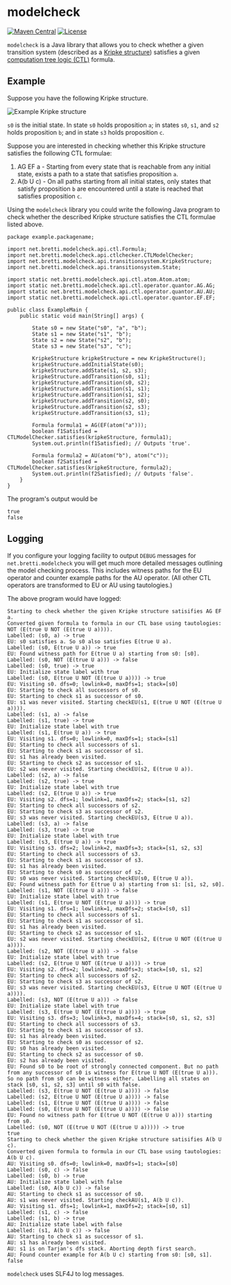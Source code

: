 # modelcheck

[![Maven Central](https://img.shields.io/maven-central/v/net.bretti.modelcheck/modelcheck?color=53C92E)](https://maven-badges.herokuapp.com/maven-central/net.bretti.modelcheck/modelcheck)
[![License](https://img.shields.io/github/license/jbretsch/modelcheck)](https://github.com/jbretsch/modelcheck/blob/master/LICENSE)

`modelcheck` is a Java library that allows you to check whether a given transition system (described as a
[Kripke structure](https://en.wikipedia.org/wiki/Kripke_structure_\(model_checking\))) satisfies a given
[computation tree logic (CTL)](https://en.wikipedia.org/wiki/Computation_tree_logic) formula.

## Example

Suppose you have the following Kripke structure.

![Example Kripke structure](http://g.gravizo.com/svg?digraph%20G%20{%20rankdir=%22LR%22;%20node%20[shape=%22circle%22];%20secret_node%20[style=invisible,width=.05,fixedsize=true]%20s0[label=%22s0\na,b%22];%20s1[label=%22s1\nb%22];%20s2[label=%22s2\nb%22];%20s3[label=%22s3\nc%22];%20secret_node%20-%3E%20s0;%20s0%20-%3E%20s1;%20s0%20-%3E%20s2;%20s1%20-%3E%20s1;%20s1%20-%3E%20s2;%20s2%20-%3E%20s0;%20s2%20-%3E%20s3;%20s3%20-%3E%20s1;%20})

`s0` is the initial state. In state `s0` holds proposition `a`; in states `s0`, `s1`, and `s2` holds proposition `b`;
and in state `s3` holds proposition `c`.

Suppose you are interested in checking whether this Kripke structure satisfies the following CTL formulae:

1. AG EF a - Starting from every state that is reachable from any initial state, exists a path to a state that satisfies
proposition `a`.
2. A(b U c) - On all paths starting from all initial states, only states that satisfy proposition `b` are encountered
until a state is reached that satisfies proposition `c`.

Using the `modelcheck` library you could write the following Java program to check whether the described Kripke
structure satisfies the CTL formulae listed above.

    package example.packagename;
    
    import net.bretti.modelcheck.api.ctl.Formula;
    import net.bretti.modelcheck.api.ctlchecker.CTLModelChecker;
    import net.bretti.modelcheck.api.transitionsystem.KripkeStructure;
    import net.bretti.modelcheck.api.transitionsystem.State;
    
    import static net.bretti.modelcheck.api.ctl.atom.Atom.atom;
    import static net.bretti.modelcheck.api.ctl.operator.quantor.AG.AG;
    import static net.bretti.modelcheck.api.ctl.operator.quantor.AU.AU;
    import static net.bretti.modelcheck.api.ctl.operator.quantor.EF.EF;
    
    public class ExampleMain {
        public static void main(String[] args) {
    
            State s0 = new State("s0", "a", "b");
            State s1 = new State("s1", "b");
            State s2 = new State("s2", "b");
            State s3 = new State("s3", "c");
    
            KripkeStructure kripkeStructure = new KripkeStructure();
            kripkeStructure.addInitialState(s0);
            kripkeStructure.addState(s1, s2, s3);
            kripkeStructure.addTransition(s0, s1);
            kripkeStructure.addTransition(s0, s2);
            kripkeStructure.addTransition(s1, s1);
            kripkeStructure.addTransition(s1, s2);
            kripkeStructure.addTransition(s2, s0);
            kripkeStructure.addTransition(s2, s3);
            kripkeStructure.addTransition(s3, s1);
    
            Formula formula1 = AG(EF(atom("a")));
            boolean f1Satisfied = CTLModelChecker.satisfies(kripkeStructure, formula1);
            System.out.println(f1Satisfied); // Outputs 'true'.
    
            Formula formula2 = AU(atom("b"), atom("c"));
            boolean f2Satisfied = CTLModelChecker.satisfies(kripkeStructure, formula2);
            System.out.println(f2Satisfied); // Outputs 'false'.
        }
    }

The program's output would be

    true
    false

## Logging

If you configure your logging facility to output `DEBUG` messages for `net.bretti.modelcheck` you will get much more
detailed messages outlining the model checking process. This includes witness paths for the EU operator and counter
example paths for the AU operator. (All other CTL operators are transformed to EU or AU using tautologies.)

The above program would have logged:

    Starting to check whether the given Kripke structure satisifies AG EF a.
    Converted given formula to formula in our CTL base using tautologies:  NOT (E(true U NOT (E(true U a)))).
    Labelled: (s0, a) -> true
    EU: s0 satisfies a. So s0 also satisfies E(true U a).
    Labelled: (s0, E(true U a)) -> true
    EU: Found witness path for E(true U a) starting from s0: [s0].
    Labelled: (s0, NOT (E(true U a))) -> false
    Labelled: (s0, true) -> true
    EU: Initialize state label with true
    Labelled: (s0, E(true U NOT (E(true U a)))) -> true
    EU: Visiting s0. dfs=0; lowlink=0, maxDfs=1; stack=[s0]
    EU: Starting to check all successors of s0.
    EU: Starting to check s1 as successor of s0.
    EU: s1 was never visited. Starting checkEU(s1, E(true U NOT (E(true U a)))).
    Labelled: (s1, a) -> false
    Labelled: (s1, true) -> true
    EU: Initialize state label with true
    Labelled: (s1, E(true U a)) -> true
    EU: Visiting s1. dfs=0; lowlink=0, maxDfs=1; stack=[s1]
    EU: Starting to check all successors of s1.
    EU: Starting to check s1 as successor of s1.
    EU: s1 has already been visited.
    EU: Starting to check s2 as successor of s1.
    EU: s2 was never visited. Starting checkEU(s2, E(true U a)).
    Labelled: (s2, a) -> false
    Labelled: (s2, true) -> true
    EU: Initialize state label with true
    Labelled: (s2, E(true U a)) -> true
    EU: Visiting s2. dfs=1; lowlink=1, maxDfs=2; stack=[s1, s2]
    EU: Starting to check all successors of s2.
    EU: Starting to check s3 as successor of s2.
    EU: s3 was never visited. Starting checkEU(s3, E(true U a)).
    Labelled: (s3, a) -> false
    Labelled: (s3, true) -> true
    EU: Initialize state label with true
    Labelled: (s3, E(true U a)) -> true
    EU: Visiting s3. dfs=2; lowlink=2, maxDfs=3; stack=[s1, s2, s3]
    EU: Starting to check all successors of s3.
    EU: Starting to check s1 as successor of s3.
    EU: s1 has already been visited.
    EU: Starting to check s0 as successor of s2.
    EU: s0 was never visited. Starting checkEU(s0, E(true U a)).
    EU: Found witness path for E(true U a) starting from s1: [s1, s2, s0].
    Labelled: (s1, NOT (E(true U a))) -> false
    EU: Initialize state label with true
    Labelled: (s1, E(true U NOT (E(true U a)))) -> true
    EU: Visiting s1. dfs=1; lowlink=1, maxDfs=2; stack=[s0, s1]
    EU: Starting to check all successors of s1.
    EU: Starting to check s1 as successor of s1.
    EU: s1 has already been visited.
    EU: Starting to check s2 as successor of s1.
    EU: s2 was never visited. Starting checkEU(s2, E(true U NOT (E(true U a)))).
    Labelled: (s2, NOT (E(true U a))) -> false
    EU: Initialize state label with true
    Labelled: (s2, E(true U NOT (E(true U a)))) -> true
    EU: Visiting s2. dfs=2; lowlink=2, maxDfs=3; stack=[s0, s1, s2]
    EU: Starting to check all successors of s2.
    EU: Starting to check s3 as successor of s2.
    EU: s3 was never visited. Starting checkEU(s3, E(true U NOT (E(true U a)))).
    Labelled: (s3, NOT (E(true U a))) -> false
    EU: Initialize state label with true
    Labelled: (s3, E(true U NOT (E(true U a)))) -> true
    EU: Visiting s3. dfs=3; lowlink=3, maxDfs=4; stack=[s0, s1, s2, s3]
    EU: Starting to check all successors of s3.
    EU: Starting to check s1 as successor of s3.
    EU: s1 has already been visited.
    EU: Starting to check s0 as successor of s2.
    EU: s0 has already been visited.
    EU: Starting to check s2 as successor of s0.
    EU: s2 has already been visited.
    EU: Found s0 to be root of strongly connected component. But no path from any successor of s0 is witness for E(true U NOT (E(true U a))). So no path from s0 can be witness either. Labelling all states on stack [s0, s1, s2, s3] until s0 with false.
    Labelled: (s3, E(true U NOT (E(true U a)))) -> false
    Labelled: (s2, E(true U NOT (E(true U a)))) -> false
    Labelled: (s1, E(true U NOT (E(true U a)))) -> false
    Labelled: (s0, E(true U NOT (E(true U a)))) -> false
    EU: Found no witness path for E(true U NOT (E(true U a))) starting from s0.
    Labelled: (s0, NOT (E(true U NOT (E(true U a))))) -> true
    true
    Starting to check whether the given Kripke structure satisifies A(b U c).
    Converted given formula to formula in our CTL base using tautologies:  A(b U c).
    AU: Visiting s0. dfs=0; lowlink=0, maxDfs=1; stack=[s0]
    Labelled: (s0, c) -> false
    Labelled: (s0, b) -> true
    AU: Initialize state label with false
    Labelled: (s0, A(b U c)) -> false
    AU: Starting to check s1 as successor of s0.
    AU: s1 was never visited. Starting checkAU(s1, A(b U c)).
    AU: Visiting s1. dfs=1; lowlink=1, maxDfs=2; stack=[s0, s1]
    Labelled: (s1, c) -> false
    Labelled: (s1, b) -> true
    AU: Initialize state label with false
    Labelled: (s1, A(b U c)) -> false
    AU: Starting to check s1 as successor of s1.
    AU: s1 has already been visited.
    AU: s1 is on Tarjan's dfs stack. Aborting depth first search.
    AU: Found counter example for A(b U c) starting from s0: [s0, s1].
    false

`modelcheck` uses SLF4J to log messages.

